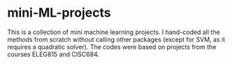 # mini-ML-projects

This is a collection of mini machine learning projects. I hand-coded all the methods from scratch without calling other packages (except for SVM, as it requires a quadratic solver). The codes were based on projects from the courses ELEG815 and CISC684.
